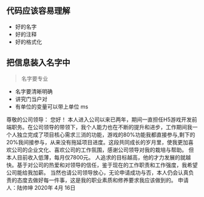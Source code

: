 ## 代码应该容易理解
*   好的名字
*   好的注释
*   好的格式化
## 把信息装入名字中
> 名字要专业
*   名字要清晰明确
*   讲究门当户对
*   有单位的变量可以带上单位 ms

尊敬的公司领导： 您好！ 
本人进入公司以来已两年，期间一直担任H5游戏开发前端职务。在公司领导的带领下，我个人能力也在不断的提升和进步，工作期间我一个人独立完成了项目核心需求三消的功能，游戏的80%功能我都直接参与,剩下的20%我间接参与，从来没有拖延项目进度。这段共同成长的岁月里，使我更加喜欢公司的企业文化、喜欢公司的工作氛围，感谢公司领导对我的栽培与帮助。 但本人目前收入低薄，每月仅7800元。 人追求的目标越高，他的才力发展的就越快。基于对公司的热爱和对领导的信任，鉴于现在的工作职责和工作强度，我希望公司能给我加薪。 当然也请公司领导放心，无论申请成功与否，本人仍会认真负责的态度去做好每一件事，这是我的职业素质和修养要求我应该做到的。 
申请人：陆帅坤
2020年 4月 16日